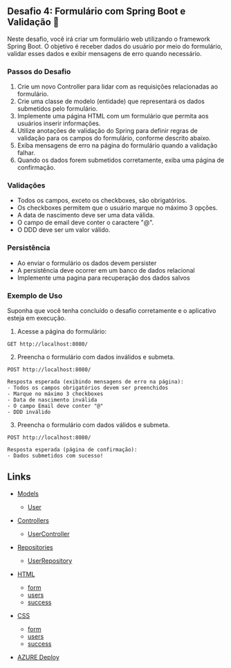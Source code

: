 ## Desafio 4: Formulário com Spring Boot e Validação 🎯

Neste desafio, você irá criar um formulário web utilizando o framework Spring Boot. O objetivo é receber dados do usuário por meio do formulário, validar esses dados e exibir mensagens de erro quando necessário.

### Passos do Desafio

1. Crie um novo Controller para lidar com as requisições relacionadas ao formulário.
2. Crie uma classe de modelo (entidade) que representará os dados submetidos pelo formulário.
3. Implemente uma página HTML com um formulário que permita aos usuários inserir informações.
4. Utilize anotações de validação do Spring para definir regras de validação para os campos do formulário, conforme descrito abaixo.
5. Exiba mensagens de erro na página do formulário quando a validação falhar.
6. Quando os dados forem submetidos corretamente, exiba uma página de confirmação.

### Validações

- Todos os campos, exceto os checkboxes, são obrigatórios.
- Os checkboxes permitem que o usuário marque no máximo 3 opções.
- A data de nascimento deve ser uma data válida.
- O campo de email deve conter o caractere "@".
- O DDD deve ser um valor válido.

### Persistência

- Ao enviar o formulário os dados devem persister
- A persistência deve ocorrer em um banco de dados relacional
- Implemente uma pagina para recuperação dos dados salvos

### Exemplo de Uso

Suponha que você tenha concluído o desafio corretamente e o aplicativo esteja em execução.

1. Acesse a página do formulário:

```
GET http://localhost:8080/
```

2. Preencha o formulário com dados inválidos e submeta.

```
POST http://localhost:8080/

Resposta esperada (exibindo mensagens de erro na página):
- Todos os campos obrigatórios devem ser preenchidos
- Marque no máximo 3 checkboxes
- Data de nascimento inválida
- O campo Email deve conter "@"
- DDD inválido
```

3. Preencha o formulário com dados válidos e submeta.

```
POST http://localhost:8080/

Resposta esperada (página de confirmação):
- Dados submetidos com sucesso!
```

## Links
- [Models](./src/main/java/pweb2/form/Models/) 
  - [User](./src/main/java/pweb2/form/Models/User.java) 
- [Controllers](./src/main/java/pweb2/form/Controllers/)
  - [UserController](./src/main/java/pweb2/form/Controllers/UserController.java)
- [Repositories](./src/main/java/pweb2/form/Respositories/)
  - [UserRepository](./src/main/java/pweb2/form/Respositories/UserRepository.java)
- [HTML](./src/main/resources/templates/)
  - [form](./src/main/resources/templates/form.html)
  - [users](./src/main/resources/templates/users.html)
  - [success](./src/main/resources/templates/success.html)
- [CSS](./src/main/resources/static/css/)
  - [form](./src/main/resources/static/css/form.css)
  - [users](./src/main/resources/static/css/users.css)
  - [success](./src/main/resources/static/css/success.css)



- [AZURE Deploy](https://pweb-pweb.azuremicroservices.io)
